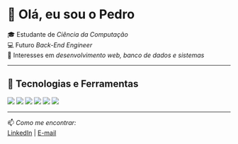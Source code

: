 # 👋 Olá, eu sou o Pedro  

🎓 Estudante de *Ciência da Computação*  
💻 Futuro *Back-End Engineer*  
🧩 Interesses em *desenvolvimento web, banco de dados e sistemas*  

---

## 🚀 Tecnologias e Ferramentas
<img src="https://img.shields.io/badge/HTML-E34F26?style=flat&logo=html5&logoColor=white" /> 
<img src="https://img.shields.io/badge/CSS-1572B6?style=flat&logo=css3&logoColor=white" /> 
<img src="https://img.shields.io/badge/JavaScript-F7DF1E?style=flat&logo=javascript&logoColor=black" /> 
<img src="https://img.shields.io/badge/Git-F05032?style=flat&logo=git&logoColor=white" /> 
<img src="https://img.shields.io/badge/Linux-FCC624?style=flat&logo=linux&logoColor=black" /> 
<img src="https://img.shields.io/badge/SQL-00758F?style=flat&logo=mysql&logoColor=white" />

---

📫 *Como me encontrar:*  
[LinkedIn](www.linkedin.com/in/pedro-vitor-624738380) | [E-mail](mailto:pedro.h,vitor2005@gmail.com)
